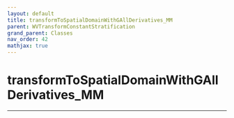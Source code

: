 ```yaml
---
layout: default
title: transformToSpatialDomainWithGAllDerivatives_MM
parent: WVTransformConstantStratification
grand_parent: Classes
nav_order: 42
mathjax: true
---
```


#  transformToSpatialDomainWithGAllDerivatives_MM




---

